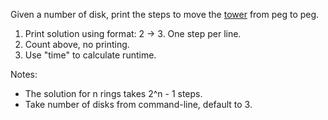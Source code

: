 
Given a number of disk, print the steps to move the [tower](http://en.wikipedia.org/wiki/Tower_of_hanoi) from peg to peg.

1. Print solution using format: 2 -> 3. One step per line.
2. Count above, no printing.
3. Use "time" to calculate runtime.

Notes:
- The solution for n rings takes 2^n - 1 steps.
- Take number of disks from command-line, default to 3.

